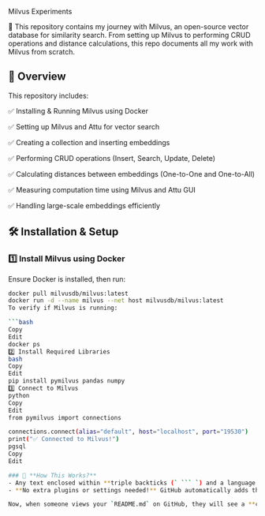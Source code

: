 Milvus Experiments


🚀 This repository contains my journey with Milvus, an open-source vector database for similarity search. From setting up Milvus to performing CRUD operations and distance calculations, this repo documents all my work with Milvus from scratch.



## 📖 Overview  

This repository includes:  

✅ Installing & Running Milvus using Docker  

✅ Setting up Milvus and Attu for vector search  

✅ Creating a collection and inserting embeddings  

✅ Performing CRUD operations (Insert, Search, Update, Delete)  

✅ Calculating distances between embeddings (One-to-One and One-to-All)  

✅ Measuring computation time using Milvus and Attu GUI  

✅ Handling large-scale embeddings efficiently  


## 🛠 Installation & Setup  

### 1️⃣ Install Milvus using Docker  
Ensure Docker is installed, then run:  
```bash
docker pull milvusdb/milvus:latest
docker run -d --name milvus --net host milvusdb/milvus:latest
To verify if Milvus is running:

```bash
Copy
Edit
docker ps
2️⃣ Install Required Libraries
bash
Copy
Edit
pip install pymilvus pandas numpy
3️⃣ Connect to Milvus
python
Copy
Edit
from pymilvus import connections

connections.connect(alias="default", host="localhost", port="19530")
print("✅ Connected to Milvus!")
pgsql
Copy
Edit

### 🔹 **How This Works?**  
- Any text enclosed within **triple backticks (` ``` `) and a language specifier (`bash`, `python`)** will get a copy button when viewed on GitHub.  
- **No extra plugins or settings needed!** GitHub automatically adds the copy button to **code blocks**.  

Now, when someone views your `README.md` on GitHub, they will see a **copy icon** on the right side of each code block, just like in ChatGPT! 🚀

